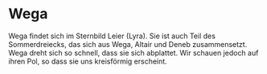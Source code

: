 # Wega

Wega findet sich im Sternbild Leier (Lyra). Sie ist auch Teil des
Sommerdreiecks, das sich aus Wega, Altair und Deneb zusammensetzt. Wega dreht
sich so schnell, dass sie sich abplattet. Wir schauen jedoch auf ihren Pol, so
dass sie uns kreisförmig erscheint.
